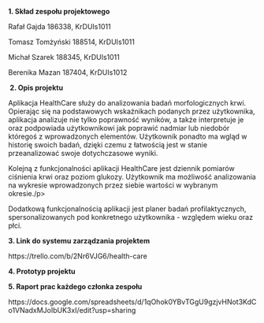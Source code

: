<p><strong>1. Skład zespołu projektowego</strong></p>
<p> Rafał Gajda 186338, KrDUIs1011</p>
<p> Tomasz Tomżyński 188514, KrDUIs1011</p>
<p> Michał Szarek 188345, KrDUIs1011</p>
<p> Berenika Mazan 187404, KrDUIs1012</p>
<p><strong>&nbsp;2. Opis projektu</strong></p>
<p> Aplikacja HealthCare służy do analizowania badań morfologicznych krwi. Opierając się na podstawowych wskaźnikach podanych przez użytkownika, aplikacja analizuje nie tylko poprawność wynik&oacute;w, a także interpretuje je oraz podpowiada użytkownikowi jak poprawić nadmiar lub niedob&oacute;r kt&oacute;regoś z wprowadzonych element&oacute;w. Użytkownik ponadto ma wgląd w historię swoich badań, dzięki czemu z łatwością jest w stanie przeanalizować swoje dotychczasowe wyniki.</p>
<p> Kolejną z funkcjonalności aplikacji HealthCare jest dziennik pomiar&oacute;w ciśnienia krwi oraz poziom glukozy. Użytkownik ma możliwość analizowania na wykresie wprowadzonych przez siebie wartości w wybranym okresie./p>
<p> Dodatkową funkcjonalnością aplikacji jest planer badań profilaktycznych, spersonalizowanych pod konkretnego użytkownika - względem wieku oraz płci.</p>
<p><strong>3. Link do systemu zarządzania projektem</strong></p>
<p> https://trello.com/b/2Nr6VJG6/health-care</p>
<p><strong>4. Prototyp projektu</strong></p>
<p></p>
<p><strong>5. Raport prac każdego członka zespołu</strong></p>
<p>https://docs.google.com/spreadsheets/d/1qOhok0YBvTGgU9gzjvHNot3KdCo1VNadxMJoIbUK3xI/edit?usp=sharing</p>
